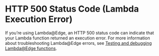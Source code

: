 # HTTP 500 Status Code \(Lambda Execution Error\)<a name="http-500-lambda-execution-error"></a>

If you’re using Lambda@Edge, an HTTP 500 status code can indicate that your Lambda function returned an execution error\. For more information about troubleshooting Lambda@Edge errors, see [Testing and debugging Lambda@Edge functions](lambda-edge-testing-debugging.md)\.